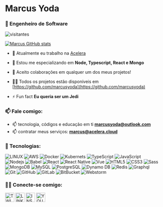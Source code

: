<h1 align="left">Marcus Yoda</h1>
<h3 align="left">👨 Engenheiro de Software</h3>

![visitantes](https://visitor-badge.glitch.me/badge?page_id=marcusyoda)

[![Marcus GitHub stats](https://github-readme-stats.vercel.app/api?username=marcusyoda&theme=dark&layout=compact)](https://github.com/marcusyoda/github-readme-stats)

- 🔭 Atualmente eu trabalho na [Acelera](https://acelera.cloud)

- 🌱 Estou me especializando em **Node, Typescript, React e Mongo**

- 👯 Aceito colaborações em qualquer um dos meus projetos!

- 👨‍💻 Todos os projetos estão disponíveis em [https://github.com/marcusyoda](https://github.com/marcusyoda)

- ⚡ Fun fact **Eu queria ser um Jedi**
  
  
<h3 align="left">📫 Fale comigo:</h3>  

- 📫 tecnologia, códigos e educação em ti **marcusyoda@outlook.com**
- 📫 contratar meus serviços: **marcus@acelera.cloud**


<h3 align="left">📱 Tecnologias:</h3>

![LINUX](https://img.shields.io/badge/Linux-FCC624?style=flat-square&logo=linux&logoColor=black)
![AWS](https://img.shields.io/badge/Amazon_AWS-FF9900?style=flat-square&logo=amazonaws&logoColor=white)
![Docker](https://img.shields.io/badge/-Docker-2496ED?style=flat-square&logo=docker&logoColor=white)
![Kubernets](https://img.shields.io/badge/kubernetes-326ce5.svg?&style=flat-square&logo=kubernetes&logoColor=white)
![TypeScript](https://img.shields.io/badge/TypeScript-007ACC?style=flat-square&logo=typescript&logoColor=white)
![JavaScript](https://img.shields.io/badge/-JavaScript-black?style=flat-square&logo=javascript)
![Nodejs](https://img.shields.io/badge/-Nodejs-339933?style=flat-square&logo=Node.js&logoColor=white)
![Babel](https://img.shields.io/badge/Babel-F9DC3E?style=flat-square&logo=babel&logoColor=black)
![React](https://img.shields.io/badge/-React-61dafb?style=flat-square&logo=React&logoColor=black)
![React Native](https://img.shields.io/badge/-React%20Native-7159c1?style=flat-square&logo=React&logoColor=white)
![Vue](https://img.shields.io/badge/-Vue-339933?style=flat-square&logo=Vue.js&logoColor=white)
![HTML5](https://img.shields.io/badge/-HTML5-E34F26?style=flat-square&logo=html5&logoColor=white)
![CSS3](https://img.shields.io/badge/-CSS3-1572B6?style=flat-square&logo=css3)
![Sass](https://img.shields.io/badge/-Sass-CC6699?style=flat-square&logo=sass&logoColor=white)
![MongoDB](https://img.shields.io/badge/-MongoDB-black?style=flat-square&logo=mongodb)
![MySQL](https://img.shields.io/badge/-MySQL-4479A1?style=flat-square&logo=mysql&logoColor=white)
![PostgreSQL](https://img.shields.io/badge/-PostgreSQL-336791?style=flat-square&logo=postgresql&logoColor=white)
![Dynamo DB](https://img.shields.io/badge/Amazon%20DynamoDB-4053D6?style=flat-square&logo=Amazon%20DynamoDB&logoColor=white)
![Redis](https://img.shields.io/badge/redis-%23DD0031.svg?&style=flat-square&logo=redis&logoColor=white)
![Graphql](https://img.shields.io/badge/-Grapqhl-D64292?style=flat-square&logo=Graphql&logoColor=white)
![Git](https://img.shields.io/badge/-Git-black?style=flat-square&logo=git)
![GitHub](https://img.shields.io/badge/-GitHub-181717?style=flat-square&logo=github)
![GitLab](https://img.shields.io/badge/-GitLab-181717?style=flat-square&logo=gitlab)
![BitBucket](https://img.shields.io/badge/-BitBucket-darkblue?style=flat-square&logo=bitbucket)
![Webstorm](https://img.shields.io/badge/WebStorm-000000?style=flat-square&logo=WebStorm&logoColor=white)

<h3 align="left">👨‍💻 Conecte-se comigo:</h3>
<p align="left">
<a href="https://twitter.com/yodamarcus" target="blank"><img align="center" src="https://img.icons8.com/fluent/48/000000/twitter.png" alt="TWITTER" height="30"  /></a>
<a href="https://www.linkedin.com/in/marcusyoda/" target="blank"><img align="center" src="https://img.icons8.com/fluent/48/000000/linkedin.png" alt="LINKEDIN" height="30"/></a>
<a href="https://instagram.com/marcusyoda" target="blank"><img align="center" src="https://img.icons8.com/fluent/50/000000/instagram-new.png" alt="INSTAGRAM" height="30" /></a>
<a href="https://www.youtube.com/marcusyoda" target="blank"><img align="center" src="https://img.icons8.com/color/48/000000/youtube-play.png" alt="YOUTUBE" height="30" /></a>
</p>

